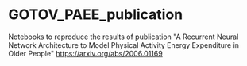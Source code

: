 # GOTOV_PAEE_publication
Notebooks to reproduce the results of publication "A Recurrent Neural Network Architecture to Model Physical Activity Energy Expenditure in Older People" https://arxiv.org/abs/2006.01169
